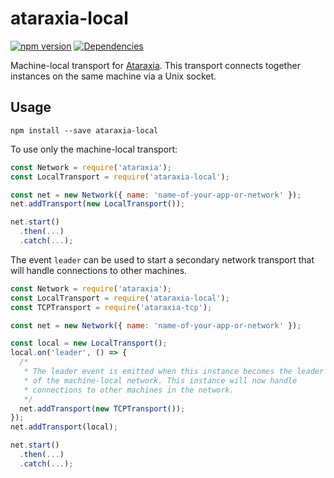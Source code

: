 # ataraxia-local

[![npm version](https://badge.fury.io/js/ataraxia-local.svg)](https://badge.fury.io/js/ataraxia-local)
[![Dependencies](https://david-dm.org/aholstenson/ataraxia/status.svg?path=packages/local)](https://david-dm.org/aholstenson/ataraxia?path=packages/local)

Machine-local transport for [Ataraxia](https://github.com/aholstenson/ataraxia).
This transport connects together instances on the same machine via a Unix
socket.

## Usage

```
npm install --save ataraxia-local
```

To use only the machine-local transport:

```javascript
const Network = require('ataraxia');
const LocalTransport = require('ataraxia-local');

const net = new Network({ name: 'name-of-your-app-or-network' });
net.addTransport(new LocalTransport());

net.start()
  .then(...)
  .catch(...);
```

The event `leader` can be used to start a secondary network transport that
will handle connections to other machines.

```javascript
const Network = require('ataraxia');
const LocalTransport = require('ataraxia-local');
const TCPTransport = require('ataraxia-tcp');

const net = new Network({ name: 'name-of-your-app-or-network' });

const local = new LocalTransport();
local.on('leader', () => {
  /*
   * The leader event is emitted when this instance becomes the leader
   * of the machine-local network. This instance will now handle
   * connections to other machines in the network.
   */
  net.addTransport(new TCPTransport());
});
net.addTransport(local);

net.start()
  .then(...)
  .catch(...);
```
